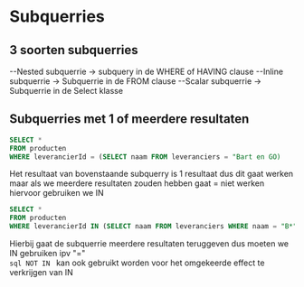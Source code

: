 # Subquerries


## 3 soorten subquerries  
--Nested subquerrie -> subquery in de WHERE of HAVING  clause
--Inline subquerrie -> Subquerrie in de FROM clause
--Scalar subquerrie -> Subquerrie in de Select klasse

## Subquerries met 1 of meerdere resultaten
```sql 
SELECT * 
FROM producten
WHERE leverancierId = (SELECT naam FROM leveranciers = "Bart en GO) 
``` 
Het resultaat van bovenstaande subquerry is 1 resultaat dus dit gaat werken maar als we meerdere resultaten zouden hebben gaat = niet werken hiervoor gebruiken we IN
```sql 
SELECT * 
FROM producten
WHERE leverancierId IN (SELECT naam FROM leveranciers WHERE naam = "B*") 
``` 
Hierbij gaat de subquerrie meerdere resultaten teruggeven dus moeten we IN gebruiken ipv "="  
```sql NOT IN ``` kan ook gebruikt worden voor het omgekeerde effect te verkrijgen van IN
